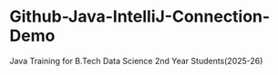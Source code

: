 # Github-Java-IntelliJ-Connection-Demo
Java Training for B.Tech Data Science 2nd Year Students(2025-26)
